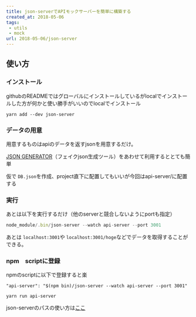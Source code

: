 ```yaml
---
title: json-serverでAPIモックサーバーを簡単に構築する
created_at: 2018-05-06
tags:
 - utils
 - mock
url: 2018-05-06/json-server
---
```


## 使い方

### インストール
githubのREADMEではグローバルにインストールしているがlocalでインストールした方が何かと使い勝手がいいのでlocalでインストール

```
yarn add --dev json-server
```

### データの用意
用意するものはapiのデータを返すjsonを用意するだけ。

[JSON GENERATOR](https://www.json-generator.com/)（フェイクjson生成ツール）をあわせて利用するととても簡単

仮で `DB.json`を作成、project直下に配置してもいいが今回はapi-server/に配置する

### 実行
あとは以下を実行するだけ（他のserverと競合しないようにportも指定）

```js
node_module/.bin/json-server --watch api-server --port 3001
```

あとは `localhost:3001`や `localhost:3001/hoge`などでデータを取得することができる。

### npm　scriptに登録
npmのscriptに以下で登録すると楽

```
"api-server": "$(npm bin)/json-server --watch api-server --port 3001"
```

```
yarn run api-server
```

json-serverのパスの使い方は[ここ](https://github.com/typicode/json-server#routes)
